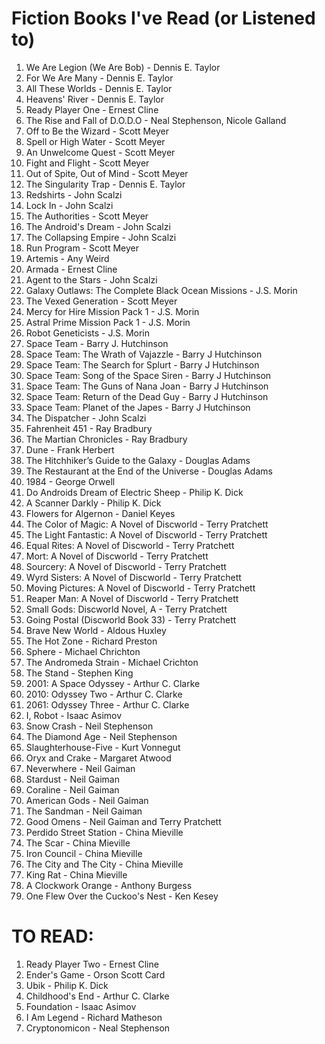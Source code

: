 # Fiction Books I've Read (or Listened to)

1. We Are Legion (We Are Bob) - Dennis E. Taylor
1. For We Are Many - Dennis E. Taylor
1. All These Worlds - Dennis E. Taylor
1. Heavens' River - Dennis E. Taylor
1. Ready Player One - Ernest Cline
1. The Rise and Fall of D.O.D.O - Neal Stephenson, Nicole Galland
1. Off to Be the Wizard - Scott Meyer
1. Spell or High Water - Scott Meyer
1. An Unwelcome Quest - Scott Meyer
1. Fight and Flight - Scott Meyer
1. Out of Spite, Out of Mind - Scott Meyer
1. The Singularity Trap - Dennis E. Taylor
1. Redshirts - John Scalzi
1. Lock In - John Scalzi
1. The Authorities - Scott Meyer
1. The Android's Dream - John Scalzi
1. The Collapsing Empire - John Scalzi
1. Run Program - Scott Meyer
1. Artemis - Any Weird
1. Armada - Ernest Cline
1. Agent to the Stars - John Scalzi
1. Galaxy Outlaws: The Complete Black Ocean Missions - J.S. Morin
1. The Vexed Generation - Scott Meyer
1. Mercy for Hire Mission Pack 1 - J.S. Morin
1. Astral Prime Mission Pack 1 - J.S. Morin 
1. Robot Geneticists - J.S. Morin
1. Space Team - Barry J. Hutchinson
1. Space Team: The Wrath of Vajazzle - Barry J Hutchinson
1. Space Team: The Search for Splurt - Barry J Hutchinson
1. Space Team: Song of the Space Siren - Barry J Hutchinson
1. Space Team: The Guns of Nana Joan - Barry J Hutchinson
1. Space Team: Return of the Dead Guy - Barry J Hutchinson
1. Space Team: Planet of the Japes - Barry J Hutchinson
1. The Dispatcher - John Scalzi
1. Fahrenheit 451 - Ray Bradbury
1. The Martian Chronicles - Ray Bradbury
1. Dune - Frank Herbert
1. The Hitchhiker’s Guide to the Galaxy - Douglas Adams
1. The Restaurant at the End of the Universe - Douglas Adams
1. 1984 - George Orwell
1. Do Androids Dream of Electric Sheep - Philip K. Dick
1. A Scanner Darkly - Philip K. Dick
1. Flowers for Algernon - Daniel Keyes
1. The Color of Magic: A Novel of Discworld - Terry Pratchett
1. The Light Fantastic: A Novel of Discworld - Terry Pratchett
1. Equal Rites: A Novel of Discworld - Terry Pratchett
1. Mort: A Novel of Discworld - Terry Pratchett
1. Sourcery: A Novel of Discworld - Terry Pratchett
1. Wyrd Sisters: A Novel of Discworld - Terry Pratchett
1. Moving Pictures: A Novel of Discworld - Terry Pratchett
1. Reaper Man: A Novel of Discworld - Terry Pratchett
1. Small Gods: Discworld Novel, A - Terry Pratchett
1. Going Postal (Discworld Book 33) - Terry Pratchett
1. Brave New World - Aldous Huxley
1. The Hot Zone - Richard Preston
1. Sphere - Michael Chrichton
1. The Andromeda Strain - Michael Crichton
1. The Stand - Stephen King
1. 2001: A Space Odyssey - Arthur C. Clarke
1. 2010: Odyssey Two - Arthur C. Clarke
1. 2061: Odyssey Three - Arthur C. Clarke
1. I, Robot - Isaac Asimov
1. Snow Crash - Neil Stephenson 
1. The Diamond Age - Neil Stephenson 
1. Slaughterhouse-Five - Kurt Vonnegut
1. Oryx and Crake - Margaret Atwood
1. Neverwhere - Neil Gaiman
1. Stardust - Neil Gaiman
1. Coraline - Neil Gaiman
1. American Gods - Neil Gaiman
1. The Sandman - Neil Gaiman
1. Good Omens - Neil Gaiman and Terry Pratchett
1. Perdido Street Station - China Mieville
1. The Scar - China Mieville
1. Iron Council - China Mieville
1. The City and The City - China Mieville
1. King Rat - China Mieville
1. A Clockwork Orange - Anthony Burgess
1. One Flew Over the Cuckoo's Nest - Ken Kesey 

# TO READ:
1. Ready Player Two - Ernest Cline
1. Ender's Game - Orson Scott Card
1. Ubik - Philip K. Dick
1. Childhood's End - Arthur C. Clarke
1. Foundation - Isaac Asimov
1. I Am Legend - Richard Matheson
1. Cryptonomicon - Neal Stephenson

